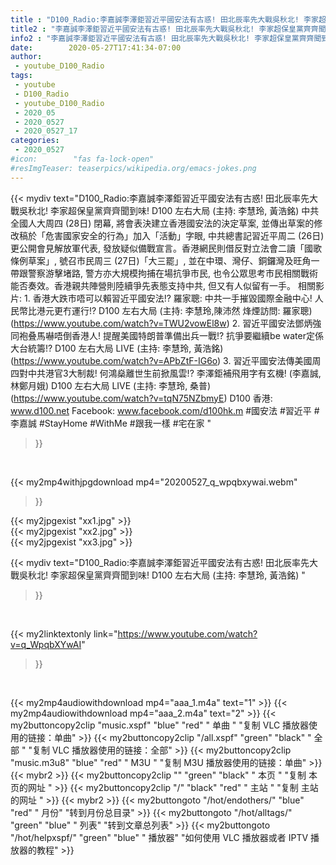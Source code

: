 ```yaml
---
title : "D100_Radio:李嘉誠李澤鉅習近平國安法有古惑! 田北辰率先大戰吳秋北! 李家超保皇黨齊齊聞到味!  D100 左右大局 (主持: 李慧玲, 黃浩銘) "
title2 : "李嘉誠李澤鉅習近平國安法有古惑! 田北辰率先大戰吳秋北! 李家超保皇黨齊齊聞到味!  D100 左右大局 (主持: 李慧玲, 黃浩銘) "
info2 : "李嘉誠李澤鉅習近平國安法有古惑! 田北辰率先大戰吳秋北! 李家超保皇黨齊齊聞到味!  D100 左右大局 (主持: 李慧玲, 黃浩銘)   中共全國人大周四 (28日) 閉幕, 將會表決建立香港國安法的決定草案, 並傳出草案的修改稿於「危害國家安全的行為」加入「活動」字眼, 中共總書記習近平周二 (26日) 更公開會見解放軍代表, 發放疑似備戰宣言。香港網民則借反對立法會二讀「國歌條例草案」, 號召市民周三 (27日)「大三罷」, 並在中環、灣仔、銅鑼灣及旺角一帶跟警察游擊堵路, 警方亦大規模拘捕在場抗爭市民, 也令公眾思考市民相關戰術能否奏效。香港親共陣營則陸續爭先表態支持中共, 但又有人似留有一手。  相關影片: 1. 香港大跌市唔可以賴習近平國安法!? 羅家聰: 中共一手摧毀國際金融中心! 人民幣比港元更冇運行!?  D100 左右大局 (主持: 李慧玲,陳沛然  烽煙訪問: 羅家聰) (https://www.youtube.com/watch?v=TWU2vowEl8w) 2. 習近平國安法鄧炳強同袍叠馬嚇唔倒香港人! 提醒美國特朗普準備出兵一戰!? 抗爭要繼續be water定係大台統籌!? D100 左右大局 LIVE (主持: 李慧玲, 黃浩銘) (https://www.youtube.com/watch?v=APbZtF-IG6o) 3. 習近平國安法傳美國周四對中共港官3大制裁! 何鴻燊離世生前掀風雲!? 李澤鉅補飛用字有玄機! (李嘉誠,林鄭月娥)  D100 左右大局 LIVE (主持: 李慧玲, 桑普) (https://www.youtube.com/watch?v=tqN75NZbmyE)  D100 香港: www.d100.net Facebook: www.facebook.com/d100hk.m  #國安法 #習近平 #李嘉誠 #StayHome #WithMe #跟我一樣 #宅在家 "
date:        2020-05-27T17:41:34-07:00
author:
 - youtube_D100_Radio
tags:
 - youtube
 - D100_Radio
 - youtube_D100_Radio
 - 2020_05
 - 2020_0527
 - 2020_0527_17
categories:
 - 2020_0527
#icon:        "fas fa-lock-open"
#resImgTeaser: teaserpics/wikipedia.org/emacs-jokes.png
---
```


{{< mydiv text="D100_Radio:李嘉誠李澤鉅習近平國安法有古惑! 田北辰率先大戰吳秋北! 李家超保皇黨齊齊聞到味!  D100 左右大局 (主持: 李慧玲, 黃浩銘)   中共全國人大周四 (28日) 閉幕, 將會表決建立香港國安法的決定草案, 並傳出草案的修改稿於「危害國家安全的行為」加入「活動」字眼, 中共總書記習近平周二 (26日) 更公開會見解放軍代表, 發放疑似備戰宣言。香港網民則借反對立法會二讀「國歌條例草案」, 號召市民周三 (27日)「大三罷」, 並在中環、灣仔、銅鑼灣及旺角一帶跟警察游擊堵路, 警方亦大規模拘捕在場抗爭市民, 也令公眾思考市民相關戰術能否奏效。香港親共陣營則陸續爭先表態支持中共, 但又有人似留有一手。  相關影片: 1. 香港大跌市唔可以賴習近平國安法!? 羅家聰: 中共一手摧毀國際金融中心! 人民幣比港元更冇運行!?  D100 左右大局 (主持: 李慧玲,陳沛然  烽煙訪問: 羅家聰) (https://www.youtube.com/watch?v=TWU2vowEl8w) 2. 習近平國安法鄧炳強同袍叠馬嚇唔倒香港人! 提醒美國特朗普準備出兵一戰!? 抗爭要繼續be water定係大台統籌!? D100 左右大局 LIVE (主持: 李慧玲, 黃浩銘) (https://www.youtube.com/watch?v=APbZtF-IG6o) 3. 習近平國安法傳美國周四對中共港官3大制裁! 何鴻燊離世生前掀風雲!? 李澤鉅補飛用字有玄機! (李嘉誠,林鄭月娥)  D100 左右大局 LIVE (主持: 李慧玲, 桑普) (https://www.youtube.com/watch?v=tqN75NZbmyE)  D100 香港: www.d100.net Facebook: www.facebook.com/d100hk.m  #國安法 #習近平 #李嘉誠 #StayHome #WithMe #跟我一樣 #宅在家 "
>}}
<br>


{{< my2mp4withjpgdownload mp4="20200527_q_wpqbxywai.webm"
>}}

{{< my2jpgexist "xx1.jpg" >}}<br>
{{< my2jpgexist "xx2.jpg" >}}<br>
{{< my2jpgexist "xx3.jpg" >}}<br>



{{< mydiv text="D100_Radio:李嘉誠李澤鉅習近平國安法有古惑! 田北辰率先大戰吳秋北! 李家超保皇黨齊齊聞到味!  D100 左右大局 (主持: 李慧玲, 黃浩銘) "
>}}
<br>

{{< my2linktextonly link="https://www.youtube.com/watch?v=q_WpqbXYwAI"
>}}


<br>

{{< my2mp4audiowithdownload mp4="aaa_1.m4a"    text="1" >}}
{{< my2mp4audiowithdownload mp4="aaa_2.m4a"    text="2" >}}
{{< my2buttoncopy2clip "music.xspf"        "blue"   "red"    " 单曲 "  "复制 VLC 播放器使用的链接：单曲" >}} {{< my2buttoncopy2clip "/all.xspf"         "green"  "black"  " 全部 "  "复制 VLC 播放器使用的链接：全部" >}} {{< my2buttoncopy2clip "music.m3u8"        "blue"   "red"    " M3U  "    "复制 M3U 播放器使用的链接：单曲" >}} {{< mybr2 >}} {{< my2buttoncopy2clip ""                  "green"  "black"  " 本页 "    "复制 本页的网址 " >}} {{< my2buttoncopy2clip "/"                 "black"  "red"    " 主站 "    "复制 主站的网址 " >}} {{< mybr2 >}} {{< my2buttongoto      "/hot/endothers/"   "blue"   "red"    " 月份"   "转到月份总目录" >}} {{< my2buttongoto      "/hot/alltags/"     "green"  "blue"   " 列表"   "转到文章总列表" >}} {{< my2buttongoto      "/hot/helpxspf/"    "green"  "blue"   " 播放器" "如何使用 VLC 播放器或者 IPTV 播放器的教程" >}} 
